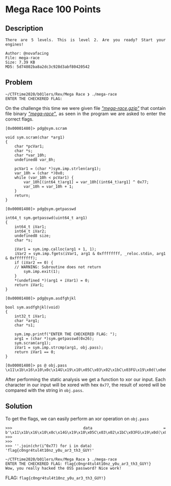 <div style="text-align: justify">

# Mega Race 100 Points

## Description
```
There are 5 levels. This is level 2. Are you ready? Start your engines!

Author: @novafacing
File: mega-race
Size: 7.39 KB
MD5: 5d74802ba8a2dc3c928d3abf80420542
```

## Problem
```
~/CTFtime2020/b01lers/Rev/Mega Race ❯ ./mega-race
ENTER THE CHECKERED FLAG: 
```
On the challenge this time we were given file [*"mega-race.gzip"*](mega-race.gzip) that contain file binary [*"mega-race"*](mega-race), as seen in the program we are asked to enter the correct flags.

```
[0x00001480]> pdg@sym.scram

void sym.scram(char *arg1)
{
    char *pcVar1;
    char *s;
    char *var_10h;
    undefined8 var_8h;
    
    pcVar1 = (char *)sym.imp.strlen(arg1);
    var_10h = (char *)0x0;
    while (var_10h < pcVar1) {
        var_10h[(int64_t)arg1] = var_10h[(int64_t)arg1] ^ 0x77;
        var_10h = var_10h + 1;
    }
    return;
}

[0x00001480]> pdg@sym.getpasswd

int64_t sym.getpasswd(uint64_t arg1)
{
    int64_t iVar1;
    int64_t iVar2;
    undefined8 size;
    char *s;
    
    iVar1 = sym.imp.calloc(arg1 + 1, 1);
    iVar2 = sym.imp.fgets(iVar1, arg1 & 0xffffffff, _reloc.stdin, arg1 & 0xffffffff);
    if (iVar2 == 0) {
    // WARNING: Subroutine does not return
        sym.imp.exit(1);
    }
    *(undefined *)(arg1 + iVar1) = 0;
    return iVar1;
}

[0x00001480]> pdg@sym.asdfghjkl

bool sym.asdfghjkl(void)
{
    int32_t iVar1;
    char *arg1;
    char *s1;
    
    sym.imp.printf("ENTER THE CHECKERED FLAG: ");
    arg1 = (char *)sym.getpasswd(0x26);
    sym.scram(arg1);
    iVar1 = sym.imp.strcmp(arg1, obj.pass);
    return iVar1 == 0;
}

[0x00001480]> ps @ obj.pass
\x11\x1b\x16\x10\x0c\x14G\x19\x10\x05C\x03\x02\x1bC\x03FG\x19\x0d(\x0eG\x02(\x16\x05D(\x03\x1fD(0".V

```
After performing the static analysis we get a function to xor our input.
Each character in our input will be xored with hex `0x77`, the result of xored will be compared with the string in `obj.pass`.

## Solution
To get the flags, we can easily perform an xor operation on `obj.pass`
```
>>> data = b'\x11\x1b\x16\x10\x0c\x14G\x19\x10\x05C\x03\x02\x1bC\x03FG\x19\x0d(\x05D(\x03\x1fD(0".V'
>>> 
>>> 
>>> ''.join(chr(i^0x77) for i in data)
'flag{c0ngr4tul4t10nz_y0u_ar3_th3_GUY!'
```

```
~/CTFtime2020/b01lers/Rev/Mega Race ❯ ./mega-race
ENTER THE CHECKERED FLAG: flag{c0ngr4tul4t10nz_y0u_ar3_th3_GUY!}
Wow, you really hacked the OSS password? Nice work!
```

FLAG: `flag{c0ngr4tul4t10nz_y0u_ar3_th3_GUY!}`
</div>